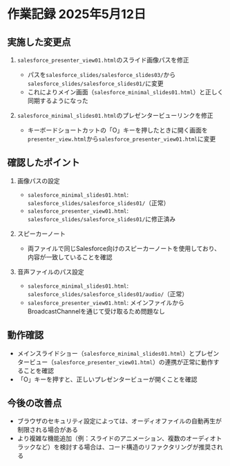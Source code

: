 # 作業記録 2025年5月12日

## 実施した変更点

1. `salesforce_presenter_view01.html`のスライド画像パスを修正
   - パスを`salesforce_slides/salesforce_slides03/`から`salesforce_slides/salesforce_slides01/`に変更
   - これによりメイン画面（`salesforce_minimal_slides01.html`）と正しく同期するようになった

2. `salesforce_minimal_slides01.html`のプレゼンタービューリンクを修正
   - キーボードショートカットの「O」キーを押したときに開く画面を`presenter_view.html`から`salesforce_presenter_view01.html`に変更

## 確認したポイント

1. 画像パスの設定
   - `salesforce_minimal_slides01.html`: `salesforce_slides/salesforce_slides01/`（正常）
   - `salesforce_presenter_view01.html`: `salesforce_slides/salesforce_slides01/`に修正済み

2. スピーカーノート
   - 両ファイルで同じSalesforce向けのスピーカーノートを使用しており、内容が一致していることを確認

3. 音声ファイルのパス設定
   - `salesforce_minimal_slides01.html`: `salesforce_slides/salesforce_slides01/audio/`（正常）
   - `salesforce_presenter_view01.html`: メインファイルからBroadcastChannelを通じて受け取るため問題なし

## 動作確認

- メインスライドショー（`salesforce_minimal_slides01.html`）とプレゼンタービュー（`salesforce_presenter_view01.html`）の連携が正常に動作することを確認
- 「O」キーを押すと、正しいプレゼンタービューが開くことを確認

## 今後の改善点

- ブラウザのセキュリティ設定によっては、オーディオファイルの自動再生が制限される場合がある
- より複雑な機能追加（例：スライドのアニメーション、複数のオーディオトラックなど）を検討する場合は、コード構造のリファクタリングが推奨される
